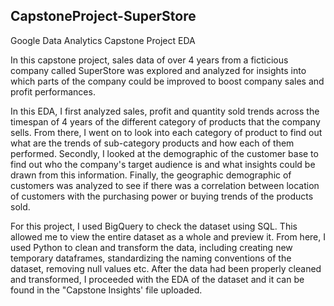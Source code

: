 ## CapstoneProject-SuperStore
Google Data Analytics Capstone Project EDA

In this capstone project, sales data of over 4 years from a ficticious company called SuperStore was explored and analyzed for insights into which parts of the company could be improved to boost company sales and profit performances. 

In this EDA, I first analyzed sales, profit and quantity sold trends across the timespan of 4 years of the different category of products that the company sells. From there, I went on to look into each category of product to find out what are the trends of sub-category products and how each of them performed. Secondly, I looked at the demographic of the customer base to find out who the company's target audience is and what insights could be drawn from this information. Finally, the geographic demographic of customers was analyzed to see if there was a correlation between location of customers with the purchasing power or buying trends of the products sold.

For this project, I used BigQuery to check the dataset using SQL. This allowed me to view the entire dataset as a whole and preview it. From here, I used Python to clean and transform the data, including creating new temporary dataframes, standardizing the naming conventions of the dataset, removing null values etc. After the data had been properly cleaned and transformed, I proceeded with the EDA of the dataset and it can be found in the "Capstone Insights' file uploaded.
